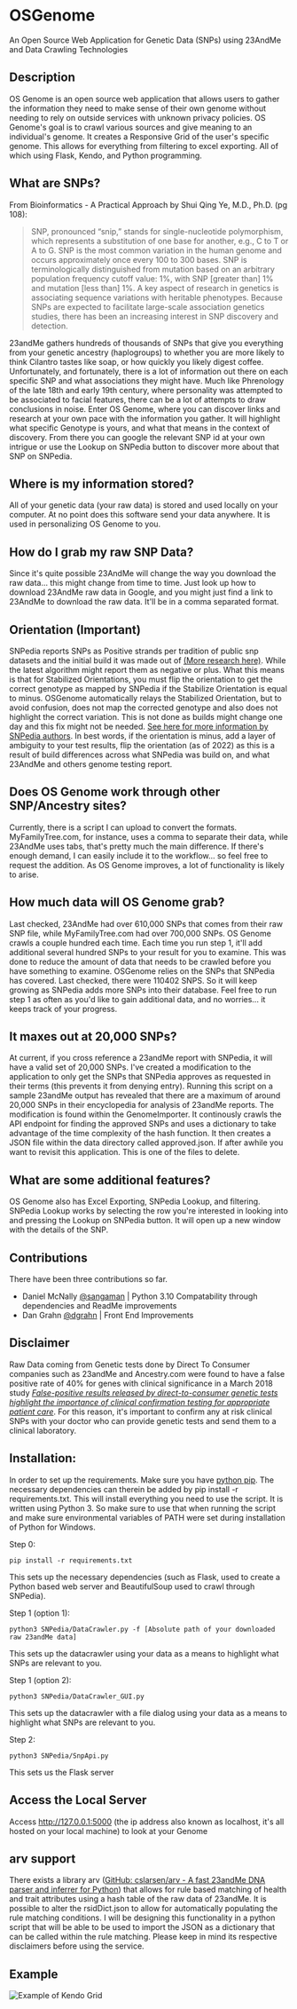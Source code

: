 # OSGenome
An Open Source Web Application for Genetic Data (SNPs) using 23AndMe and Data Crawling Technologies

## Description
OS Genome is an open source web application that allows users to gather the information they need to make sense of their own genome without needing to rely on outside services with unknown privacy policies. OS Genome's goal is to crawl various sources and give meaning to an individual's genome. It creates a Responsive Grid of the user's specific genome. This allows for everything from filtering to excel exporting. All of which using Flask, Kendo, and Python programming.


## What are SNPs?
From Bioinformatics - A Practical Approach by Shui Qing Ye, M.D., Ph.D. (pg 108):

>SNP, pronounced “snip,” stands for single-nucleotide polymorphism, which represents a substitution of one base for another, e.g., C to T or A to G. SNP is the most common variation in the human genome and occurs approximately once every 100 to 300 bases. SNP is terminologically distinguished from mutation based on an arbitrary population frequency cutoff value: 1%, with SNP [greater than] 1% and mutation [less than] 1%. A key aspect of research in genetics is associating sequence variations with heritable phenotypes. Because SNPs are expected to facilitate large-scale association genetics studies, there has been an increasing interest in SNP discovery and detection.

23andMe gathers hundreds of thousands of SNPs that give you everything from your genetic ancestry (haplogroups) to whether you are more likely to think Cilantro tastes like soap, or how quickly you likely digest coffee. Unfortunately, and fortunately, there is a lot of information out there on each specific SNP and what associations they might have. Much like Phrenology of the late 18th and early 19th century, where personality was attempted to be associated to facial features, there can be a lot of attempts to draw conclusions in noise. Enter OS Genome, where you can discover links and research at your own pace with the information you gather. It will highlight what specific Genotype is yours, and what that means in the context of discovery. From there you can google the relevant SNP id at your own intrigue or use the Lookup on SNPedia button to discover more about that SNP on SNPedia.


## Where is my information stored?
All of your genetic data (your raw data) is stored and used locally on your computer. At no point does this software send your data anywhere. It is used in personalizing OS Genome to you.


## How do I grab my raw SNP Data?
Since it's quite possible 23AndMe will change the way you download the raw data... this might change from time to time. Just look up how to download 23AndMe raw data in Google, and you might just find a link to 23AndMe to download the raw data. It'll be in a comma separated format. 

## Orientation (Important)
SNPedia reports SNPs as Positive strands per tradition of public snp datasets and the initial build it was made out of [(More research here)](https://www.ncbi.nlm.nih.gov/pmc/articles/PMC6099125/). While the latest algorithm might report them as negative or plus. What this means is that for Stabilized Orientations, you must flip the orientation to get the correct genotype as mapped by SNPedia if the Stabilize Orientation is equal to minus. OSGenome automatically relays the Stabilized Orientation, but to avoid confusion, does not map the corrected genotype and also does not highlight the correct variation. This is not done as builds might change one day and this fix might not be needed. [See here for more information by SNPedia authors](https://www.reddit.com/r/promethease/comments/3ayg64/orientation_confusion/). In best words, if the orientation is minus, add a layer of ambiguity to your test results, flip the orientation (as of 2022) as this is a result of build differences across what SNPedia was build on, and what 23AndMe and others genome testing report.


## Does OS Genome work through other SNP/Ancestry sites?
Currently, there is a script I can upload to convert the formats. MyFamilyTree.com, for instance, uses a comma to separate their data, while 23AndMe uses tabs, that's pretty much the main difference. If there's enough demand, I can easily include it to the workflow... so feel free to request the addition. As OS Genome improves, a lot of functionality is likely to arise.


## How much data will OS Genome grab?
Last checked, 23AndMe had over 610,000 SNPs that comes from their raw SNP file, while MyFamilyTree.com had over 700,000 SNPs. OS Genome crawls a couple hundred each time. Each time you run step 1, it'll add additional several hundred SNPs to your result for you to examine. This was done to reduce the amount of data that needs to be crawled before you have something to examine. OSGenome relies on the SNPs that SNPedia has covered. Last checked, there were 110402 SNPS. So it will keep growing as SNPedia adds more SNPs into their database.  Feel free to run step 1 as often as you'd like to gain additional data, and no worries... it keeps track of your progress. 

## It maxes out at 20,000 SNPs?
At current, if you cross reference a 23andMe report with SNPedia, it will have a valid set of 20,000 SNPs. I've created a modification to the application to only get the SNPs that SNPedia approves as requested in their terms (this prevents it from denying entry). Running this script on a sample 23andMe output has revealed that there are a maximum of around 20,000 SNPs in their encyclopedia for analysis of 23andMe reports. The modification is found within the GenomeImporter. It continously crawls the API endpoint for finding the approved SNPs and uses a dictionary to take advantage of the time complexity of the hash function. It then creates a JSON file within the data directory called approved.json. If after awhile you want to revisit this application. This is one of the files to delete.

## What are some additional features?
OS Genome also has Excel Exporting, SNPedia Lookup, and filtering. SNPedia Lookup works by selecting the row you're interested in looking into and pressing the Lookup on SNPedia button. It will open up a new window with the details of the SNP.

## Contributions
There have been three contributions so far.
- Daniel McNally [@sangaman](https://github.com/sangaman) | Python 3.10 Compatability through dependencies and ReadMe improvements
- Dan Grahn [@dgrahn](https://github.com/dgrahn) | Front End Improvements

## Disclaimer
Raw Data coming from Genetic tests done by Direct To Consumer companies such as 23andMe and Ancestry.com were found to have a false positive rate of 40% for genes with clinical significance in a March 2018 study [*False-positive results released by direct-to-consumer genetic tests highlight the importance of clinical confirmation testing for appropriate patient care*](https://www.nature.com/articles/gim201838). For this reason, it's important to confirm any at risk clinical SNPs with your doctor who can provide genetic tests and send them to a clinical laboratory.

## Installation:

In order to set up the requirements. Make sure you have [python pip](https://packaging.python.org/installing/). The necessary dependencies can therein be added by pip install -r requirements.txt. This will install everything you need to use the script. It is written using Python 3. So make sure to use that when running the script and make sure environmental variables of PATH were set during installation of Python for Windows.

Step 0:
```
pip install -r requirements.txt
```
This sets up the necessary dependencies (such as Flask, used to create a Python based web server and BeautifulSoup used to crawl through SNPedia).


Step 1 (option 1):
```
python3 SNPedia/DataCrawler.py -f [Absolute path of your downloaded raw 23andMe data]
```
This sets up the datacrawler using your data as a means to highlight what SNPs are relevant to you. 


Step 1 (option 2):
```
python3 SNPedia/DataCrawler_GUI.py
```
This sets up the datacrawler with a file dialog using your data as a means to highlight what SNPs are relevant to you.

Step 2:
```
python3 SNPedia/SnpApi.py
```
This sets us the Flask server


## Access the Local Server
Access http://127.0.0.1:5000 (the ip address also known as localhost, it's all hosted on your local machine) to look at your Genome

## arv support
There exists a library arv ([GitHub: cslarsen/arv - A fast 23andMe DNA parser and inferrer for Python](https://github.com/cslarsen/arv)) that allows for rule based matching of health and trait attributes using a hash table of the raw data of 23andMe. It is possible to alter the rsidDict.json to allow for automatically populating the rule matching conditions. I will be designing this functionality in a python script that will be able to be used to import the JSON as a dictionary that can be called within the rule matching. Please keep in mind its respective disclaimers before using the service. 

## Example
![Example of Kendo Grid](https://github.com/mentatpsi/OSGenome/blob/master/images/OSGenome6.PNG)
